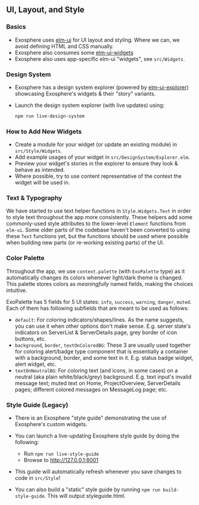 ## UI, Layout, and Style

### Basics

- Exosphere uses [elm-ui](https://github.com/mdgriffith/elm-ui) for UI layout and styling. Where we can, we avoid defining HTML and CSS manually.
- Exosphere also consumes some [elm-ui-widgets](https://package.elm-lang.org/packages/Orasund/elm-ui-widgets/latest/)
- Exosphere also uses app-specific elm-ui "widgets", see `src/Widgets`.


### Design System

- Exosphere has a design system explorer (powered by [elm-ui-explorer](https://github.com/kalutheo/elm-ui-explorer)) showcasing Exosphere's widgets & their "story" variants.
- Launch the design system explorer (with live updates) using:

    ```bash
    npm run live-design-system
    ```


### How to Add New Widgets

- Create a module for your widget (or update an existing module) in `src/Style/Widgets`.
- Add example usages of your widget in `src/DesignSystem/Explorer.elm`.
- Preview your widget's stories in the explorer to ensure they look & behave as intended.
- Where possible, try to use content representative of the context the widget will be used in.


### Text & Typography

We have started to use text helper functions in `Style.Widgets.Text` in order to style text throughout the app more consistently. These helpers add some commonly-used style attributes to the lower-level `Element` functions from `elm-ui`. Some older parts of the codebase haven't been converted to using these `Text` functions yet, but the functions should be used where possible when building new parts (or re-working existing parts) of the UI.

### Color Palette

Throughout the app, we use `context.palette` (with `ExoPalette` type) as it automatically changes its colors whenever light/dark theme is changed. This palette stores colors as *meaningfully* named fields, making the choices intuitive.

ExoPalette has 5 fields for 5 UI states: `info`, `success`, `warning`, `danger`, `muted`. Each of them has following subfields that are meant to be used as follows:

- `default`: For coloring indicators/shapes/lines. As the name suggests, you can use it when other options don't make sense. E.g. server state's indicators on ServerList & ServerDetails page, grey border of icon buttons, etc.
- `background`, `border`, `textOnColoredBG`: These 3 are usually used together for coloring alert/badge type component that is essentially a container with a background, border, and some text in it. E.g. status badge widget, alert widget, etc.
- `textOnNeutralBG`: For coloring text (and icons, in some cases) on a neutral (aka plain white/black/grey) background. E.g. text input's invalid message text; muted text on Home, ProjectOverview, ServerDetails pages; different colored messages on MessageLog page; etc.

### Style Guide (Legacy)

- There is an Exosphere "style guide" demonstrating the use of Exosphere's custom widgets.

- You can launch a live-updating Exosphere style guide by doing the following:
    + Run `npm run live-style-guide`
    + Browse to <http://127.0.0.1:8001>

- This guide will automatically refresh whenever you save changes to code in `src/Style`!

- You can also build a "static" style guide by running `npm run build-style-guide`. This will output styleguide.html.
